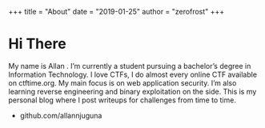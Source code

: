 +++
title = "About"
date = "2019-01-25"
author = "zerofrost"
+++

# **Hi There**

My name is Allan . I’m currently a student pursuing a bachelor’s degree in Information Technology.
I love CTFs, I do almost every online CTF available on ctftime.org. My main focus is on web application security. I’m also learning reverse engineering and binary exploitation on the side.
This is my personal blog where I post writeups for challenges from time to time.


<!-- **may u needs ✨** -->

- github.com/allannjuguna

